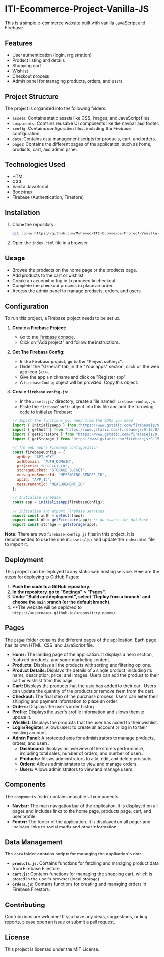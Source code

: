 # ITI-Ecommerce-Project-Vanilla-JS

This is a simple e-commerce website built with vanilla JavaScript and Firebase.

## Features

*   User authentication (login, registration)
*   Product listing and details
*   Shopping cart
*   Wishlist
*   Checkout process
*   Admin panel for managing products, orders, and users

## Project Structure

The project is organized into the following folders:

*   `assets`: Contains static assets like CSS, images, and JavaScript files.
*   `components`: Contains reusable UI components like the navbar and footer.
*   `config`: Contains configuration files, including the Firebase configuration.
*   `data`: Contains data management scripts for products, cart, and orders.
*   `pages`: Contains the different pages of the application, such as home, products, cart, and admin panel.

## Technologies Used

*   HTML
*   CSS
*   Vanilla JavaScript
*   Bootstrap
*   Firebase (Authentication, Firestore)

## Installation

1.  Clone the repository:
    ```bash
    git clone https://github.com/Mohamed/ITI-Ecommerce-Project-Vanilla-JS.git
    ```
2.  Open the `index.html` file in a browser.

## Usage

*   Browse the products on the home page or the products page.
*   Add products to the cart or wishlist.
*   Create an account or log in to proceed to checkout.
*   Complete the checkout process to place an order.
*   Access the admin panel to manage products, orders, and users.

## Configuration

To run this project, a Firebase project needs to be set up.

1.  **Create a Firebase Project:**
    *   Go to the [Firebase console](https://console.firebase.google.com/).
    *   Click on "Add project" and follow the instructions.

2.  **Get The Firebase Config:**
    *   In the Firebase project, go to the "Project settings".
    *   Under the "General" tab, in the "Your apps" section, click on the web app icon (`</>`).
    *   Give the app a nickname and click on "Register app".
    *   A `firebaseConfig` object will be provided. Copy this object.

3.  **Create `firebase-config.js`:**
    *   In the `assets/js/` directory, create a file named `firebase-config.js`.
    *   Paste the `firebaseConfig` object into this file and add the following code to initialize Firebase:

    ```javascript
    // Import the functions you need from the SDKs you need
    import { initializeApp } from "https://www.gstatic.com/firebasejs/9.15.0/firebase-app.js";
    import { getAuth } from "https://www.gstatic.com/firebasejs/9.15.0/firebase-auth.js";
    import { getFirestore } from "https://www.gstatic.com/firebasejs/9.15.0/firebase-firestore.js";
    import { getStorage } from "https://www.gstatic.com/firebasejs/9.15.0/firebase-storage.js";

    // The web app's Firebase configuration
    const firebaseConfig = {
      apiKey: "API_KEY",
      authDomain: "AUTH_DOMAIN",
      projectId: "PROJECT_ID",
      storageBucket: "STORAGE_BUCKET",
      messagingSenderId: "MESSAGING_SENDER_ID",
      appId: "APP_ID",
      measurementId: "MEASUREMENT_ID"
    };

    // Initialize Firebase
    const app = initializeApp(firebaseConfig);

    // Initialize and export Firebase services
    export const auth = getAuth(app);
    export const db = getFirestore(app); // db stands for database
    export const storage = getStorage(app);
    ```

**Note:** There are two `firebase-config.js` files in this project. It is recommended to use the one in `assets/js/` and update the `index.html` file to import it.

## Deployment

This project can be deployed to any static web hosting service. Here are the steps for deploying to GitHub Pages:

1.  **Push the code to a GitHub repository.**
2.  **In the repository, go to "Settings" > "Pages".**
3.  **Under "Build and deployment", select "Deploy from a branch" and choose the `main` branch (or the default branch).**
4.  **The website will be deployed to `https://<username>.github.io/<repository-name>/`.

## Pages

The `pages` folder contains the different pages of the application. Each page has its own HTML, CSS, and JavaScript file.

*   **Home:** The landing page of the application. It displays a hero section, featured products, and some marketing content.
*   **Products:** Displays all the products with sorting and filtering options.
*   **Product Details:** Displays the details of a single product, including its name, description, price, and images. Users can add the product to their cart or wishlist from this page.
*   **Cart:** Displays the products that the user has added to their cart. Users can update the quantity of the products or remove them from the cart.
*   **Checkout:** The final step of the purchase process. Users can enter their shipping and payment information to place an order.
*   **Orders:** Displays the user's order history.
*   **Profile:** Displays the user's profile information and allows them to update it.
*   **Wishlist:** Displays the products that the user has added to their wishlist.
*   **Login/Register:** Allows users to create an account or log in to their existing account.
*   **Admin Panel:** A protected area for administrators to manage products, orders, and users.
    *   **Dashboard:** Displays an overview of the store's performance, including total sales, number of orders, and number of users.
    *   **Products:** Allows administrators to add, edit, and delete products.
    *   **Orders:** Allows administrators to view and manage orders.
    *   **Users:** Allows administrators to view and manage users.

## Components

The `components` folder contains reusable UI components.

*   **Navbar:** The main navigation bar of the application. It is displayed on all pages and includes links to the home page, products page, cart, and user profile.
*   **Footer:** The footer of the application. It is displayed on all pages and includes links to social media and other information.

## Data Management

The `data` folder contains scripts for managing the application's data.

*   **`products.js`:** Contains functions for fetching and managing product data from Firebase Firestore.
*   **`cart.js`:** Contains functions for managing the shopping cart, which is stored in the user's browser (local storage).
*   **`orders.js`:** Contains functions for creating and managing orders in Firebase Firestore.

## Contributing

Contributions are welcome! If you have any ideas, suggestions, or bug reports, please open an issue or submit a pull request.

## License

This project is licensed under the MIT License.